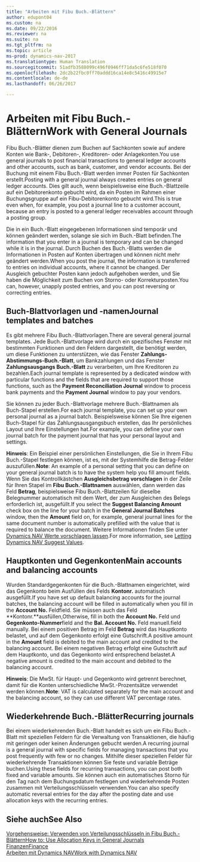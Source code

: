 ```yaml
---
title: "Arbeiten mit Fibu Buch.-Blättern"
author: edupont04
ms.custom: na
ms.date: 09/22/2016
ms.reviewer: na
ms.suite: na
ms.tgt_pltfrm: na
ms.topic: article
ms-prod: dynamics-nav-2017
ms.translationtype: Human Translation
ms.sourcegitcommit: 51adfb3588099c496f0946ff71da5c6fe518f070
ms.openlocfilehash: 2dc2b22fbc0ff70addd16ca14e8c5416c49915e7
ms.contentlocale: de-de
ms.lasthandoff: 06/26/2017

---
```


# <a name="work-with-general-journals"></a><span data-ttu-id="c4096-102">Arbeiten mit Fibu Buch.-Blättern</span><span class="sxs-lookup"><span data-stu-id="c4096-102">Work with General Journals</span></span>
<span data-ttu-id="c4096-103">Fibu Buch.-Blätter dienen zum Buchen auf Sachkonten sowie auf andere Konten wie Bank-, Debitoren-, Kreditoren- oder Anlagekonten.</span><span class="sxs-lookup"><span data-stu-id="c4096-103">You use general journals to post financial transactions to general ledger accounts and other accounts, such as bank, customer, and vendor accounts.</span></span> <span data-ttu-id="c4096-104">Bei der Buchung mit einem Fibu Buch.-Blatt werden immer Posten für Sachkonten erstellt.</span><span class="sxs-lookup"><span data-stu-id="c4096-104">Posting with a general journal always creates entries on general ledger accounts.</span></span> <span data-ttu-id="c4096-105">Dies gilt auch, wenn beispielsweise eine Buch.-Blattzeile auf ein Debitorenkonto gebucht wird, da ein Posten im Rahmen einer Buchungsgruppe auf ein Fibu-Debitorenkonto gebucht wird.</span><span class="sxs-lookup"><span data-stu-id="c4096-105">This is true even when, for example, you post a journal line to a customer account, because an entry is posted to a general ledger receivables account through a posting group.</span></span>

<span data-ttu-id="c4096-106">Die in ein Buch.-Blatt eingegebenen Informationen sind temporär und können geändert werden, solange sie sich im Buch.-Blatt befinden.</span><span class="sxs-lookup"><span data-stu-id="c4096-106">The information that you enter in a journal is temporary and can be changed while it is in the journal.</span></span> <span data-ttu-id="c4096-107">Durch Buchen des Buch.-Blatts werden die Informationen in Posten auf Konten übertragen und können nicht mehr geändert werden.</span><span class="sxs-lookup"><span data-stu-id="c4096-107">When you post the journal, the information is transferred to entries on individual accounts, where it cannot be changed.</span></span> <span data-ttu-id="c4096-108">Der Ausgleich gebuchter Posten kann jedoch aufgehoben werden, und Sie haben die Möglichkeit zum Buchen von Storno- oder Korrekturposten.</span><span class="sxs-lookup"><span data-stu-id="c4096-108">You can, however, unapply posted entries, and you can post reversing or correcting entries.</span></span>

## <a name="journal-templates-and-batches"></a><span data-ttu-id="c4096-109">Buch-Blattvorlagen und -namen</span><span class="sxs-lookup"><span data-stu-id="c4096-109">Journal templates and batches</span></span>
<span data-ttu-id="c4096-110">Es gibt mehrere Fibu Buch.-Blattvorlagen.</span><span class="sxs-lookup"><span data-stu-id="c4096-110">There are several general journal templates.</span></span> <span data-ttu-id="c4096-111">Jede Buch.-Blattvorlage wird durch ein spezifisches Fenster mit bestimmten Funktionen und den Feldern dargestellt, die benötigt werden, um diese Funktionen zu unterstützen, wie das Fenster **Zahlungs-Abstimmungs-Buch.-Blatt**, um Bankzahlungen und das Fenster **Zahlungsausgangs Buch.-Blatt** zu verarbeiten, um Ihre Kreditoren zu bezahlen.</span><span class="sxs-lookup"><span data-stu-id="c4096-111">Each journal template is represented by a dedicated window with particular functions and the fields that are required to support those functions, such as the **Payment Reconciliation Journal** window to process bank payments and the **Payment Journal** window to pay your vendors.</span></span>

<span data-ttu-id="c4096-112">Sie können zu jeder Buch.-Blattvorlage mehrere Buch.-Blattnamen als Buch-Stapel erstellen.</span><span class="sxs-lookup"><span data-stu-id="c4096-112">For each journal template, you can set up your own personal journal as a journal batch.</span></span> <span data-ttu-id="c4096-113">Beispielsweise können Sie Ihre eigenen Buch-Stapel für das Zahlungsausgangsbuch erstellen, das Ihr persönliches Layout und Ihre Einstellungen hat.</span><span class="sxs-lookup"><span data-stu-id="c4096-113">For example, you can define your own journal batch for the payment journal that has your personal layout and settings.</span></span>

<span data-ttu-id="c4096-114">**Hinweis**: Ein Beispiel einer persönlichen Einstellungen, die Sie in Ihrem Fibu Buch.-Stapel festlegen können, ist es, mit der Systemhilfe die Betrag-Felder auszufüllen.</span><span class="sxs-lookup"><span data-stu-id="c4096-114">**Note**: An example of a personal setting that you can define on your general journal batch is to have the system help you fill amount fields.</span></span> <span data-ttu-id="c4096-115">Wenn Sie das Kontrollkästchen **Ausgleichsbetrag vorschlagen** in der Zeile für Ihren Stapel im **Fibu Buch.-Blattnamen** auswählen, dann werden das Feld **Betrag**, beispielsweise Fibu Buch.-Blattzeilen für dieselbe Belegnummer automatisch mit dem Wert, der zum Ausgleichen des Belegs erforderlich ist, ausgefüllt.</span><span class="sxs-lookup"><span data-stu-id="c4096-115">If you select the **Suggest Balancing Amount** check box on the line for your batch in the **General Journal Batches** window, then the **Amount** field on, for example, general journal lines for the same document number is automatically prefilled with the value that is required to balance the document.</span></span> <span data-ttu-id="c4096-116">Weitere Informationen finden Sie unter [Dynamics NAV Werte vorschlagen lassen](ui-let-system-suggest-values.md).</span><span class="sxs-lookup"><span data-stu-id="c4096-116">For more information, see [Letting Dynamics NAV Suggest Values](ui-let-system-suggest-values.md).</span></span>

## <a name="main-accounts-and-balancing-accounts"></a><span data-ttu-id="c4096-117">Hauptkonten und Gegenkonten</span><span class="sxs-lookup"><span data-stu-id="c4096-117">Main accounts and balancing accounts</span></span>
<span data-ttu-id="c4096-118">Wurden Standardgegenkonten für die Buch.-Blattnamen eingerichtet, wird das Gegenkonto beim Ausfüllen des Felds **Kontonr.** automatisch ausgefüllt.</span><span class="sxs-lookup"><span data-stu-id="c4096-118">If you have set up default balancing accounts for the journal batches, the balancing account will be filled in automatically when you fill in the **Account No.**</span></span> <span data-ttu-id="c4096-119">Feld</span><span class="sxs-lookup"><span data-stu-id="c4096-119">field.</span></span> <span data-ttu-id="c4096-120">Sie müssen auch das Feld **Kontonr.**ausfüllen,</span><span class="sxs-lookup"><span data-stu-id="c4096-120">Otherwise, fill in both the **Account No.**</span></span> <span data-ttu-id="c4096-121">Feld und **Gegenkonto-Nummer**</span><span class="sxs-lookup"><span data-stu-id="c4096-121">field and the **Bal. Account No.**</span></span> <span data-ttu-id="c4096-122">Feld manuell.</span><span class="sxs-lookup"><span data-stu-id="c4096-122">field manually.</span></span> <span data-ttu-id="c4096-123">Bei einem positiven Betrag im Feld **Betrag** wird das Hauptkonto belastet, und auf dem Gegenkonto erfolgt eine Gutschrift.</span><span class="sxs-lookup"><span data-stu-id="c4096-123">A positive amount in the **Amount** field is debited to the main account and credited to the balancing account.</span></span> <span data-ttu-id="c4096-124">Bei einem negativen Betrag erfolgt eine Gutschrift auf dem Hauptkonto, und das Gegenkonto wird entsprechend belastet.</span><span class="sxs-lookup"><span data-stu-id="c4096-124">A negative amount is credited to the main account and debited to the balancing account.</span></span>

<span data-ttu-id="c4096-125">**Hinweis**: Die MwSt. für Haupt- und Gegenkonto wird getrennt berechnet, damit für die Konten unterschiedliche MwSt.-Prozentsätze verwendet werden können.</span><span class="sxs-lookup"><span data-stu-id="c4096-125">**Note**: VAT is calculated separately for the main account and the balancing account, so they can use different VAT percentage rates.</span></span>

## <a name="recurring-journals"></a><span data-ttu-id="c4096-126">Wiederkehrende Buch.-Blätter</span><span class="sxs-lookup"><span data-stu-id="c4096-126">Recurring journals</span></span>
<span data-ttu-id="c4096-127">Bei einem wiederkehrenden Buch.-Blatt handelt es sich um ein Fibu Buch.-Blatt mit speziellen Feldern für die Verwaltung von Transaktionen, die häufig mit geringen oder keinen Änderungen gebucht werden.</span><span class="sxs-lookup"><span data-stu-id="c4096-127">A recurring journal is a general journal with specific fields for managing transactions that you post frequently with few or no changes.</span></span> <span data-ttu-id="c4096-128">Mithilfe dieser speziellen Felder für wiederkehrende Transaktionen können Sie feste und variable Beträge buchen.</span><span class="sxs-lookup"><span data-stu-id="c4096-128">Using these fields for recurring transactions, you can post both fixed and variable amounts.</span></span> <span data-ttu-id="c4096-129">Sie können auch ein automatisches Storno für den Tag nach dem Buchungsdatum festlegen und wiederkehrende Posten zusammen mit Verteilungsschlüsseln verwenden.</span><span class="sxs-lookup"><span data-stu-id="c4096-129">You can also specify automatic reversal entries for the day after the posting date and use allocation keys with the recurring entries.</span></span>

## <a name="see-also"></a><span data-ttu-id="c4096-130">Siehe auch</span><span class="sxs-lookup"><span data-stu-id="c4096-130">See Also</span></span>
[<span data-ttu-id="c4096-131">Vorgehensweise: Verwenden von Verteilungsschlüsseln in Fibu Buch.-Blättern</span><span class="sxs-lookup"><span data-stu-id="c4096-131">How to: Use Allocation Keys in General Journals</span></span>](ui-how-use-allocation-keys-general-journals.md)  
[<span data-ttu-id="c4096-132">Finanzen</span><span class="sxs-lookup"><span data-stu-id="c4096-132">Finance</span></span>](finance-setup.md)  
[<span data-ttu-id="c4096-133">Arbeiten mit Dynamics NAV</span><span class="sxs-lookup"><span data-stu-id="c4096-133">Work with Dynamics NAV</span></span>](ui-work-product.md)


